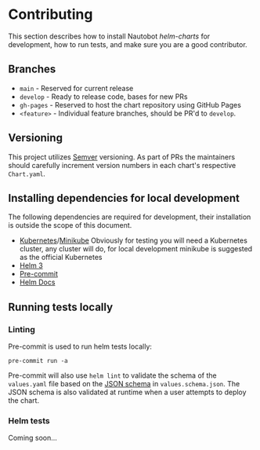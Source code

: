 # Contributing

This section describes how to install Nautobot *helm-charts* for development, how to run tests, and make sure you are a good contributor.

## Branches

- `main` - Reserved for current release
- `develop` - Ready to release code, bases for new PRs
- `gh-pages` - Reserved to host the chart repository using GitHub Pages
- `<feature>` - Individual feature branches, should be PR'd to `develop`.

## Versioning

This project utilizes [Semver](https://semver.org/) versioning. As part of PRs the maintainers should carefully increment version numbers in each chart's respective `Chart.yaml`.

## Installing dependencies for local development

The following dependencies are required for development, their installation is outside the scope of this document.

* [Kubernetes](https://kubernetes.io/)/[Minikube](https://minikube.sigs.k8s.io/docs/start/) Obviously for testing you will need a Kubernetes cluster, any cluster will do, for local development minikube is suggested as the official Kubernetes
* [Helm 3](https://helm.sh/docs/intro/install/)
* [Pre-commit](https://pre-commit.com/)
* [Helm Docs](https://github.com/norwoodj/helm-docs)

## Running tests locally

### Linting

Pre-commit is used to run helm tests locally:

```shell
pre-commit run -a
```

Pre-commit will also use `helm lint` to validate the schema of the `values.yaml` file based on the [JSON schema](https://json-schema.org/) in `values.schema.json`.  The JSON schema is also validated at runtime when a user attempts to deploy the chart.

### Helm tests

Coming soon...
